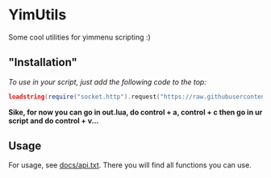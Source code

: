 # YimUtils
Some cool utilities for yimmenu scripting :)

## "Installation"
*To use in your script, just add the following code to the top:*
```lua
loadstring(require("socket.http").request("https://raw.githubusercontent.com/pierrelasse/YimUtils/master/out.lua"))()
```

**Sike, for now you can go in out.lua, do control + a, control + c then go in ur script and do control + v...**

## Usage
For usage, see [docs/api.txt](https://github.com/pierrelasse/YimUtils/blob/master/docs/api.txt).
There you will find all functions you can use.
